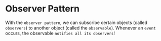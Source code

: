 # Observer Pattern

With the `observer pattern`, we can subscribe certain objects (called `observers`) to another object (called the `observable`). Whenever an `event` occurs, the observable `notifies all its observers`!



